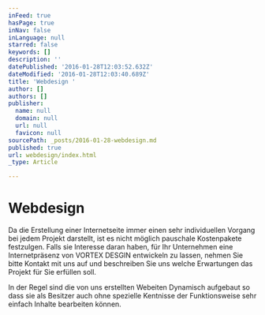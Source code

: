 ```yaml
---
inFeed: true
hasPage: true
inNav: false
inLanguage: null
starred: false
keywords: []
description: ''
datePublished: '2016-01-28T12:03:52.632Z'
dateModified: '2016-01-28T12:03:40.689Z'
title: 'Webdesign '
author: []
authors: []
publisher:
  name: null
  domain: null
  url: null
  favicon: null
sourcePath: _posts/2016-01-28-webdesign.md
published: true
url: webdesign/index.html
_type: Article

---
```

# Webdesign

Da die Erstellung einer Internetseite immer einen sehr individuellen Vorgang bei jedem Projekt darstellt, ist
es nicht möglich pauschale Kostenpakete festzulgen. Falls sie Interesse daran haben, für Ihr Unternehmen
eine Internetpräsenz von VORTEX DESGIN entwickeln zu lassen, nehmen Sie bitte Kontakt
mit uns auf und beschreiben Sie uns welche Erwartungen das Projekt für Sie erfüllen soll.

In der Regel sind die von uns erstellten Webeiten Dynamisch aufgebaut so dass sie als Besitzer auch ohne spezielle Kentnisse der Funktionsweise sehr einfach Inhalte bearbeiten können.